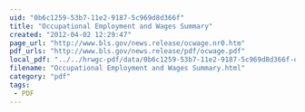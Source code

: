 ```yaml
---
uid: "0b6c1259-53b7-11e2-9187-5c969d8d366f"
title: "Occupational Employment and Wages Summary"
created: "2012-04-02 12:29:47"
page_url: "http://www.bls.gov/news.release/ocwage.nr0.htm"
pdf_urls: "http://www.bls.gov/news.release/pdf/ocwage.pdf"
local_pdf: "../../hrwgc-pdf/data/0b6c1259-53b7-11e2-9187-5c969d8d366f-occupational-employment-and-wages-summary.pdf"
filename: "Occupational Employment and Wages Summary.html"
category: "pdf"
tags: 
 - PDF
---
```

